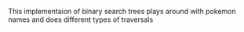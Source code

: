 This implementaion of binary search trees plays around with pokemon names and does different types of traversals
